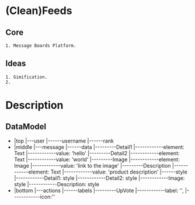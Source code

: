 # (Clean)Feeds


## Core
    
    1. Message Boards Platform.
    
## Ideas
    
    1. Gimification.
    2. 
    
    
    
    
# Description

## DataModel

* |top
    |---user
        |------username
        |------rank
* |middle
    |---message
    |------data
    |---------Detail1
    |------------element: Text 
    |------------value: 'hello' 
    |---------Detail2
    |------------element: Text 
    |------------value: 'world' 
    |---------Image
    |------------element: Image
    |------------value: 'link to the image' 
    |---------Description
    |------------element: Text
    |------------value: 'product description'
    |------style
    |------------Detail1: style
    |------------Detail2: style
    |------------Image: style
    |------------Description: style
* |bottom
    |---actions
    |------labels
    |---------UpVote
    |------------label: '', 
    |------------icon:''
    
